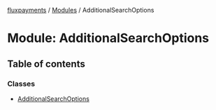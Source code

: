 [fluxpayments](../README.md) / [Modules](../modules.md) / AdditionalSearchOptions

# Module: AdditionalSearchOptions

## Table of contents

### Classes

- [AdditionalSearchOptions](../classes/AdditionalSearchOptions.AdditionalSearchOptions.md)
